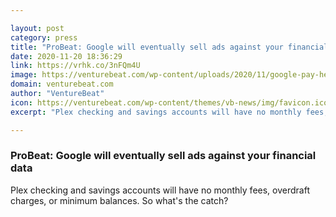 ```yaml
---

layout: post
category: press
title: "ProBeat: Google will eventually sell ads against your financial data"
date: 2020-11-20 18:36:29
link: https://vrhk.co/3nFQm4U
image: https://venturebeat.com/wp-content/uploads/2020/11/google-pay-hero.png?w=1200&strip=all
domain: venturebeat.com
author: "VentureBeat"
icon: https://venturebeat.com/wp-content/themes/vb-news/img/favicon.ico
excerpt: "Plex checking and savings accounts will have no monthly fees, overdraft charges, or minimum balances. So what's the catch?"

---
```


### ProBeat: Google will eventually sell ads against your financial data

Plex checking and savings accounts will have no monthly fees, overdraft charges, or minimum balances. So what's the catch?